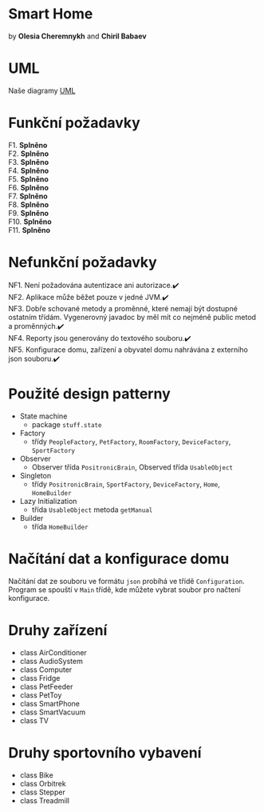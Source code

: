 # Smart Home
by **Olesia Cheremnykh** and **Chiril Babaev**

# UML
Naše diagramy [UML](https://drive.google.com/drive/folders/1ecBQ5YxsUWEcK3Zshvg_v-kB49vOgqzN?usp=sharing)

# Funkční požadavky

F1.  **Splněno**
<br>
F2.  **Splněno**
<br>
F3.  **Splněno**
<br>
F4.  **Splněno**
<br>
F5.  **Splněno**
<br>
F6.  **Splněno**
<br>
F7.  **Splněno**
<br>
F8.  **Splněno**
<br>
F9.  **Splněno**
<br>
F10. **Splněno**
<br> 
F11. **Splněno**

# Nefunkční požadavky
NF1.	Není požadována autentizace ani autorizace.✔️
<br>
NF2.	Aplikace může běžet pouze v jedné JVM.✔️
<br> 
NF3.	Dobře schované metody a proměnné, které nemají být dostupné ostatním třídám. Vygenerovný javadoc by měl mít co nejméně public metod a proměnných.✔️
<br> 
NF4. 	Reporty jsou generovány do textového souboru.✔️
<br> 
NF5. 	Konfigurace domu, zařízení a obyvatel domu nahrávána z externího json souboru.✔️
# Použité design patterny

- 	State machine
    - package `stuff.state`
- 	Factory
    - třídy `PeopleFactory`, `PetFactory`, `RoomFactory`, `DeviceFactory`, `SportFactory`
-   Observer
    - Observer třída `PositronicBrain`, Observed třída `UsableObject`
-   Singleton
    - třídy `PositronicBrain`, `SportFactory`, `DeviceFactory`, `Home`, `HomeBuilder`
- 	Lazy Initialization
    -  třída `UsableObject` metoda `getManual`
-   Builder 
    - třída `HomeBuilder` 

# Načítání dat a konfigurace domu

Načítání dat ze souboru ve formátu `json` probíhá ve třídě `Configuration`. Program se spouští v `Main` třídě, kde můžete vybrat soubor pro načtení konfigurace.

# Druhy zařízení

- class AirConditioner
- class AudioSystem
- class Computer
- class Fridge
- class PetFeeder
- class PetToy
- class SmartPhone
- class SmartVacuum
- class TV

# Druhy sportovního vybavení

- class Bike
- class Orbitrek
- class Stepper
- class Treadmill
